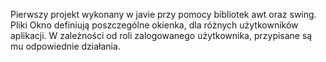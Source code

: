 Pierwszy projekt wykonany w javie przy pomocy bibliotek awt oraz swing. 
Pliki Okno definiują poszczególne okienka, dla różnych użytkowników aplikacji.
W zależności od roli zalogowanego użytkownika, przypisane są mu odpowiednie działania.
